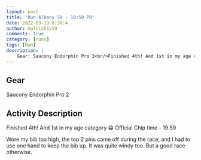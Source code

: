 ```yaml
---
layout: post
title: 'Run Albany 5k - 19:59 PR'
date: 2022-03-19 8:30:4
author: multishiv19
comments: true
category: [runs]
tags: [Run]
description: |
    Gear: Saucony Endorphin Pro 2<br/>Finished 4th! And 1st in my age category 😁<br/>Official Chip time - 19:59<br/><br/>Wore my bib too high, the top 2 pins came off during the race, and I had to use one hand to keep the bib up.<br/>It was quite windy too.<br/>But a good race otherwise. 
---
```


## Gear
Saucony Endorphin Pro 2

## Activity Description
Finished 4th! And 1st in my age category 😁
Official Chip time - 19:59

Wore my bib too high, the top 2 pins came off during the race, and I had to use one hand to keep the bib up.
It was quite windy too.
But a good race otherwise. 


<div width='100%' class='strava-embed-placeholder' data-embed-type='activity' data-embed-id='6850144192'></div>
<script src='https://strava-embeds.com/embed.js'></script>
